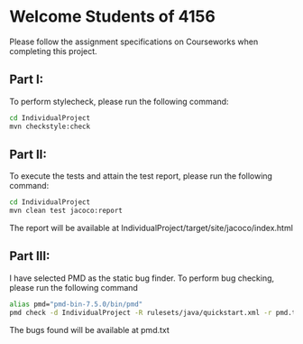 # Welcome Students of 4156

Please follow the assignment specifications on Courseworks when completing this project.

## Part I:
To perform stylecheck, please run the following command:
```bash
cd IndividualProject
mvn checkstyle:check
```

## Part II:
To execute the tests and attain the test report, please run the following command:
```bash
cd IndividualProject
mvn clean test jacoco:report 
```
The report will be available at IndividualProject/target/site/jacoco/index.html

## Part III:
I have selected PMD as the static bug finder. To perform bug checking, please run the following command
```bash
alias pmd="pmd-bin-7.5.0/bin/pmd" 
pmd check -d IndividualProject -R rulesets/java/quickstart.xml -r pmd.txt
```
The bugs found will be available at pmd.txt